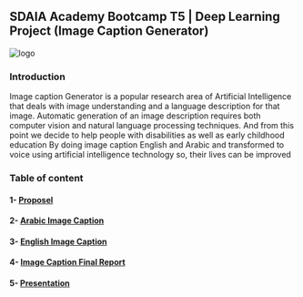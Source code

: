 ## SDAIA Academy Bootcamp T5 | Deep Learning Project (Image Caption Generator)

![logo](https://user-images.githubusercontent.com/90136594/145672689-5cf1311e-cd5d-4252-894c-d21009bf53d2.png)



### Introduction

Image caption Generator is a popular research area of Artificial Intelligence that deals with image understanding and a language description for that image. Automatic generation of an image description requires both computer vision and natural language processing techniques. And from this point we decide to help people with disabilities as well as early childhood education By doing image caption English and Arabic and transformed to voice using artificial intelligence technology so, their lives can be improved

### Table of content
#### 1- [Proposel](https://github.com/Alanoud-Aziz/Deep-Learning-Project/blob/main/DeepLearning-Proposel.pdf)

#### 2- [Arabic Image Caption](https://github.com/Alanoud-Aziz/Deep-Learning-Project/blob/main/image-captioning-Arabic.ipynb)

#### 3- [English Image Caption](https://github.com/Alanoud-Aziz/Deep-Learning-Project/blob/main/Image-Captioning-English%20.ipynb)

#### 4- [Image Caption Final Report](https://github.com/Alanoud-Aziz/Deep-Learning-Project/blob/main/deeplearning-Report.pdf)

#### 5- [Presentation](https://github.com/Alanoud-Aziz/Deep-Learning-Project/blob/main/Image%20Caption1.pdf)
